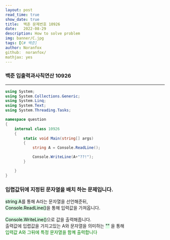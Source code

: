 ```yaml
---
layout: post
read_time: true
show_date: true
title:  백준 문제번호 10926
date:   2022-08-29
description: How to solve problem
img: banner/C.jpg
tags: [C# 백준]
author: Noranfox
github:  noranfox/
mathjax: yes
---
```


### 백준 입출력과사칙연산 10926
---

```c#
using System;
using System.Collections.Generic;
using System.Linq;
using System.Text;
using System.Threading.Tasks;

namespace question
{
    internal class 10926
    {
        static void Main(string[] args)
        {
            string A = Console.ReadLine();

            Console.WriteLine(A+"??!");
        }

    }
}
```

### 입렵값뒤에 지정된 문자열을 배치 하는 문제입니다.

<mark style='background-color: #dcffe4'>string A</mark>를 통해 A라는 문자열을 선언해준뒤,  
<mark style='background-color: #dcffe4'>Console.ReadLine()</mark>을 통해 입력값을 가져옵니다.  
<br>
<mark style='background-color: #dcffe4'>Console.WriteLine()</mark>으로 값을 출력해줍니다.  
출력값에 입렵값을 가지고있는 A와 문자열을 의미하는  <mark style='background-color: #dcffe4'>""</mark>  을 통해  
<span style="color:green">입력값 A와 그뒤에 특정 문자열을 함꼐 출력합니다</span>